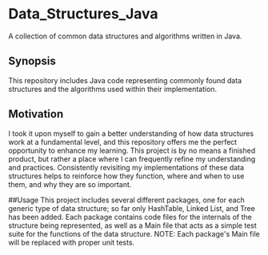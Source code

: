 # Data_Structures_Java
A collection of common data structures and algorithms written in Java.

## Synopsis
This repository includes Java code representing commonly found data structures and the algorithms used within their implementation.

## Motivation
I took it upon myself to gain a better understanding of how data structures work at a fundamental level, and this repository offers me the perfect opportunity to enhance my learning. This project is by no means a finished product, but rather a place where I can frequently refine my understanding and practices. Consistently revisiting my implementations of these data structures helps to reinforce how they function, where and when to use them, and why they are so important.

##Usage
This project includes several different packages, one for each generic type of data structure; so far only HashTable, Linked List, and Tree has been added.  Each package contains code files for the internals of the structure being represented, as well as a Main file that acts as a simple test suite for the functions of the data structure.
NOTE: Each package's Main file will be replaced with proper unit tests.
